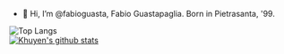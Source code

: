 - 👋 Hi, I’m @fabioguasta, Fabio Guastapaglia. Born in Pietrasanta, '99.

 ![Top Langs](https://github-readme-stats.vercel.app/api/top-langs/?username=fabioguasta)
&nbsp;&nbsp;&nbsp;&nbsp;&nbsp;&nbsp;&nbsp;&nbsp;&nbsp;&nbsp;&nbsp;&nbsp;&nbsp;&nbsp;&nbsp;&nbsp;&nbsp;&nbsp;&nbsp;&nbsp;&nbsp;&nbsp;&nbsp;&nbsp;&nbsp;&nbsp;&nbsp;&nbsp;&nbsp;&nbsp;&nbsp;&nbsp;&nbsp;&nbsp;&nbsp;&nbsp;&nbsp;&nbsp;&nbsp;&nbsp;&nbsp;&nbsp;&nbsp;&nbsp;&nbsp;&nbsp;&nbsp;&nbsp;&nbsp;&nbsp;&nbsp;&nbsp;&nbsp;&nbsp;&nbsp;&nbsp;&nbsp;&nbsp;&nbsp;&nbsp;&nbsp;&nbsp;&nbsp;&nbsp;&nbsp;&nbsp;&nbsp;&nbsp;&nbsp;&nbsp;&nbsp;&nbsp;&nbsp;&nbsp;&nbsp;
[![Khuyen's github stats](https://github-readme-stats.vercel.app/api?username=fabioguasta&count_private=true&show_icons=true&theme=radical&hide_rank=true)](https://github.com/anuraghazra/github-readme-stats)


 
<!---
fabioguasta/fabioguasta is a ✨ special ✨ repository because its `README.md` (this file) appears on your GitHub profile.
You can click the Preview link to take a look at your changes.
--->

